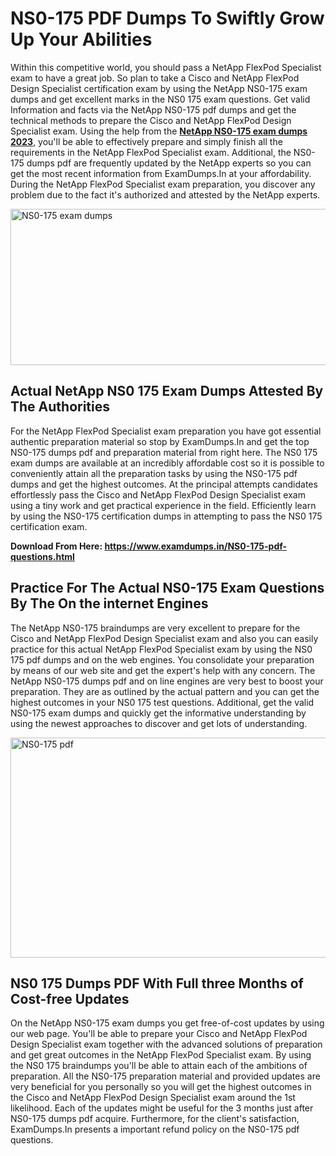 <h1><strong>NS0-175 PDF Dumps To Swiftly Grow Up Your Abilities</strong></h1>
<p>Within this competitive world, you should pass a NetApp FlexPod Specialist exam to have a great job. So plan to take a Cisco and NetApp FlexPod Design Specialist certification exam by using the NetApp NS0-175 exam dumps and get excellent marks in the NS0 175 exam questions. Get valid Information and facts via the NetApp NS0-175 pdf dumps and get the technical methods to prepare the Cisco and NetApp FlexPod Design Specialist exam. Using the help from the <strong><a href="https://www.examdumps.in/NS0-175-pdf-questions.html">NetApp NS0-175 exam dumps 2023</a></strong>, you'll be able to effectively prepare and simply finish all the requirements in the NetApp FlexPod Specialist exam. Additional, the NS0-175 dumps pdf are frequently updated by the NetApp experts so you can get the most recent information from ExamDumps.In at your affordability. During the NetApp FlexPod Specialist exam preparation, you discover any problem due to the fact it's authorized and attested by the NetApp experts.</p>
<p><img src="https://i.ibb.co/zxJwW90/Copy-of-Online-Classes-Twitter-header-post-Made-with-Poster-My-Wall-1.png" alt="NS0-175 exam dumps" width="750" height="250" /></p>
<h2><strong>Actual NetApp NS0 175 Exam Dumps Attested By The Authorities</strong></h2>
<p>For the NetApp FlexPod Specialist exam preparation you have got essential authentic preparation material so stop by ExamDumps.In and get the top NS0-175 dumps pdf and preparation material from right here. The NS0 175 exam dumps are available at an incredibly affordable cost so it is possible to conveniently attain all the preparation tasks by using the NS0-175 pdf dumps and get the highest outcomes. At the principal attempts candidates effortlessly pass the Cisco and NetApp FlexPod Design Specialist exam using a tiny work and get practical experience in the field. Efficiently learn by using the NS0-175 certification dumps in attempting to pass the NS0 175 certification exam.</p>
<p><strong>Download From Here:&nbsp;<a href="https://www.examdumps.in/NS0-175-pdf-questions.html">https://www.examdumps.in/NS0-175-pdf-questions.html</a></strong></p>
<h2><strong>Practice For The Actual NS0-175 Exam Questions By The On the internet Engines</strong></h2>
<p>The NetApp NS0-175 braindumps are very excellent to prepare for the Cisco and NetApp FlexPod Design Specialist exam and also you can easily practice for this actual NetApp FlexPod Specialist exam by using the NS0 175 pdf dumps and on the web engines. You consolidate your preparation by means of our web site and get the expert's help with any concern. The NetApp NS0-175 dumps pdf and on line engines are very best to boost your preparation. They are as outlined by the actual pattern and you can get the highest outcomes in your NS0 175 test questions. Additional, get the valid NS0-175 exam dumps and quickly get the informative understanding by using the newest approaches to discover and get lots of understanding.</p>
<p><a href="https://www.examdumps.in/NS0-175-pdf-questions.html"><img src="https://i.ibb.co/QkNtdwY/Copy-of-Zoom-Online-Classes-Facebook-Share-Po-Made-with-Poster-My-Wall-1.jpg" alt="NS0-175 pdf" width="670" height="352" /></a></p>
<h2><strong>NS0 175 Dumps PDF With Full three Months of Cost-free Updates</strong></h2>
<p>On the NetApp NS0-175 exam dumps you get free-of-cost updates by using our web page. You'll be able to prepare your Cisco and NetApp FlexPod Design Specialist exam together with the advanced solutions of preparation and get great outcomes in the NetApp FlexPod Specialist exam. By using the NS0 175 braindumps you'll be able to attain each of the ambitions of preparation. All the NS0-175 preparation material and provided updates are very beneficial for you personally so you will get the highest outcomes in the Cisco and NetApp FlexPod Design Specialist exam around the 1st likelihood. Each of the updates might be useful for the 3 months just after NS0-175 dumps pdf acquire. Furthermore, for the client's satisfaction, ExamDumps.In presents a important refund policy on the NS0-175 pdf questions.</p>
